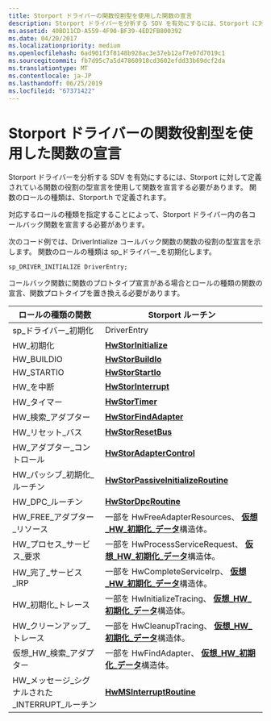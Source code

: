 ```yaml
---
title: Storport ドライバーの関数役割型を使用した関数の宣言
description: Storport ドライバーを分析する SDV を有効にするには、Storport に対して定義されている関数の役割の型宣言を使用して関数を宣言する必要があります。 関数のロールの種類は、Storport.h で定義されます。
ms.assetid: 40BD11CD-A559-4F90-BF39-4ED2FB800392
ms.date: 04/20/2017
ms.localizationpriority: medium
ms.openlocfilehash: 6ad901f3f8148b928ac3e37eb12af7e07d7019c1
ms.sourcegitcommit: fb7d95c7a5d47860918cd3602efdd33b69dcf2da
ms.translationtype: MT
ms.contentlocale: ja-JP
ms.lasthandoff: 06/25/2019
ms.locfileid: "67371422"
---
```

# <a name="declaring-functions-by-using-function-role-types-for-storport-drivers"></a>Storport ドライバーの関数役割型を使用した関数の宣言


Storport ドライバーを分析する SDV を有効にするには、Storport に対して定義されている関数の役割の型宣言を使用して関数を宣言する必要があります。 関数のロールの種類は、Storport.h で定義されます。

対応するロールの種類を指定することによって、Storport ドライバー内の各コールバック関数を宣言する必要があります。

次のコード例では、DriverIntialize コールバック関数の関数の役割の型宣言を示します。 関数のロールの種類は sp\_ドライバー\_を初期化します。

```
sp_DRIVER_INITIALIZE DriverEntry;
```

コールバック関数に関数のプロトタイプ宣言がある場合とロールの種類の関数の宣言、関数プロトタイプを置き換える必要があります。

| ロールの種類の関数                        | Storport ルーチン                                                                                                               |
|-------------------------------------------|--------------------------------------------------------------------------------------------------------------------------------|
| sp\_ドライバー\_初期化                    | DriverEntry                                                                                                                    |
| HW\_初期化                            | [**HwStorInitialize**](https://docs.microsoft.com/windows-hardware/drivers/ddi/content/storport/nc-storport-hw_initialize)                                                                               |
| HW\_BUILDIO                               | [**HwStorBuildIo**](https://docs.microsoft.com/windows-hardware/drivers/ddi/content/storport/nc-storport-hw_buildio)                                                                                     |
| HW\_STARTIO                               | [**HwStorStartIo**](https://docs.microsoft.com/windows-hardware/drivers/ddi/content/storport/nc-storport-hw_startio)                                                                                     |
| HW\_を中断                             | [**HwStorInterrupt**](https://docs.microsoft.com/windows-hardware/drivers/ddi/content/storport/nc-storport-hw_interrupt)                                                                                 |
| HW\_タイマー                                 | [**HwStorTimer**](https://docs.microsoft.com/windows-hardware/drivers/ddi/content/storport/nc-storport-hw_timer)                                                                                         |
| HW\_検索\_アダプター                         | [**HwStorFindAdapter**](https://docs.microsoft.com/windows-hardware/drivers/ddi/content/storport/nc-storport-hw_find_adapter)                                                                             |
| HW\_リセット\_バス                            | [**HwStorResetBus**](https://docs.microsoft.com/windows-hardware/drivers/ddi/content/storport/nc-storport-hw_reset_bus)                                                                                   |
| HW\_アダプター\_コントロール                      | [**HwStorAdapterControl**](https://docs.microsoft.com/windows-hardware/drivers/ddi/content/storport/nc-storport-hw_adapter_control)                                                                       |
| HW\_パッシブ\_初期化\_ルーチン          | [**HwStorPassiveInitializeRoutine**](https://docs.microsoft.com/windows-hardware/drivers/ddi/content/storport/nc-storport-hw_passive_initialize_routine)                                                   |
| HW\_DPC\_ルーチン                          | [**HwStorDpcRoutine**](https://docs.microsoft.com/windows-hardware/drivers/ddi/content/storport/nc-storport-hw_dpc_routine)                                                                               |
| HW\_FREE\_アダプター\_リソース              | 一部を HwFreeAdapterResources、 [**仮想\_HW\_初期化\_データ**](https://docs.microsoft.com/windows-hardware/drivers/ddi/content/storport/ns-storport-_virtual_hw_initialization_data)構造体。  |
| HW\_プロセス\_サービス\_要求             | 一部を HwProcessServiceRequest、 [**仮想\_HW\_初期化\_データ**](https://docs.microsoft.com/windows-hardware/drivers/ddi/content/storport/ns-storport-_virtual_hw_initialization_data)構造体。 |
| HW\_完了\_サービス\_IRP                | 一部を HwCompleteServiceIrp、 [**仮想\_HW\_初期化\_データ**](https://docs.microsoft.com/windows-hardware/drivers/ddi/content/storport/ns-storport-_virtual_hw_initialization_data)構造体。    |
| HW\_初期化\_トレース                   | 一部を HwInitializeTracing、 [**仮想\_HW\_初期化\_データ**](https://docs.microsoft.com/windows-hardware/drivers/ddi/content/storport/ns-storport-_virtual_hw_initialization_data)構造体。     |
| HW\_クリーンアップ\_トレース                      | 一部を HwCleanupTracing、 [**仮想\_HW\_初期化\_データ**](https://docs.microsoft.com/windows-hardware/drivers/ddi/content/storport/ns-storport-_virtual_hw_initialization_data)構造体。        |
| 仮想\_HW\_検索\_アダプター                | 一部を HwFindAdapter、 [**仮想\_HW\_初期化\_データ**](https://docs.microsoft.com/windows-hardware/drivers/ddi/content/storport/ns-storport-_virtual_hw_initialization_data)構造体。           |
| HW\_メッセージ\_シグナルされた\_INTERRUPT\_ルーチン | [**HwMSInterruptRoutine**](https://docs.microsoft.com/windows-hardware/drivers/ddi/content/storport/nc-storport-hw_message_signaled_interrupt_routine)                                                                       |

 

 

 






